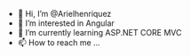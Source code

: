 - 👋 Hi, I’m @Arielhenriquez
- 👀 I’m interested in Angular
- 🌱 I’m currently learning ASP.NET CORE MVC
- 📫 How to reach me ...

<!---
Arielhenriquez/Arielhenriquez is a ✨ special ✨ repository because its `README.md` (this file) appears on your GitHub profile.
You can click the Preview link to take a look at your changes.
--->
